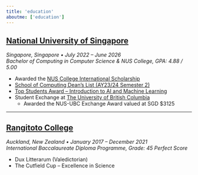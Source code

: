 ```yaml
---
title: 'education'
aboutme: ['education']
---
```


## <a href="https://nus.edu.sg/" class="redirect-link-title" target="_blank">National University of Singapore</a>
*Singapore, Singapore • July 2022 – June 2026*  
*Bachelor of Computing in Computer Science & NUS College, GPA: 4.88 / 5.00*

- Awarded the <a href="https://nuscollege.nus.edu.sg/admissions/scholarships-fees-aid/scholarships-and-financial-aid/" class="redirect-link" target="_blank">NUS College International Scholarship</a>
- <a href="https://credentials.nus.edu.sg/0745ee46-e58a-463d-aac8-dfce9b6cdb12" class="redirect-link" target="_blank">School of Computing Dean’s List (AY23/24 Semester 2)</a>
- <a href="https://credentials.nus.edu.sg/c7eba7b0-b8f7-48ba-b599-b609486dea5a" class="redirect-link" target="_blank">Top Students Award – Introduction to AI and Machine Learning</a>
- Student Exchange at <a href="https://www.ubc.ca/" class="redirect-link" target="_blank">The University of British Columbia</a>
  - Awarded the NUS-UBC Exchange Award valued at SGD $3125

<hr>

## <a href="https://www.rangitoto.school.nz/" class="redirect-link-title" target="_blank">Rangitoto College</a>
*Auckland, New Zealand • January 2017 – December 2021*  
*International Baccalaureate Diploma Programme, Grade: 45 Perfect Score*

- Dux Litterarum (Valedictorian)
- The Cutfield Cup – Excellence in Science